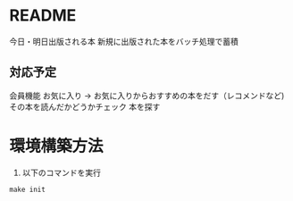 # README

今日・明日出版される本
新規に出版された本をバッチ処理で蓄積

## 対応予定

会員機能
お気に入り → お気に入りからおすすめの本をだす（レコメンドなど)
その本を読んだかどうかチェック
本を探す

# 環境構築方法

1. 以下のコマンドを実行

```
make init
```
